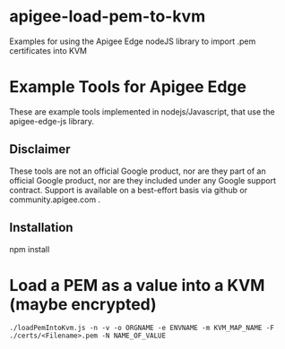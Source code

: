 # apigee-load-pem-to-kvm
Examples for using the Apigee Edge nodeJS library to import .pem certificates into KVM
# Example Tools for Apigee Edge

These are example tools implemented in nodejs/Javascript, that use the apigee-edge-js library.

## Disclaimer

These tools are not an official Google product, nor are they part of an official Google product, nor are they included under any Google support contract.
Support is available on a best-effort basis via github or community.apigee.com .


## Installation
npm install

# Load a PEM as a value into a KVM (maybe encrypted)

```
./loadPemIntoKvm.js -n -v -o ORGNAME -e ENVNAME -m KVM_MAP_NAME -F ./certs/<Filename>.pem -N NAME_OF_VALUE
```

